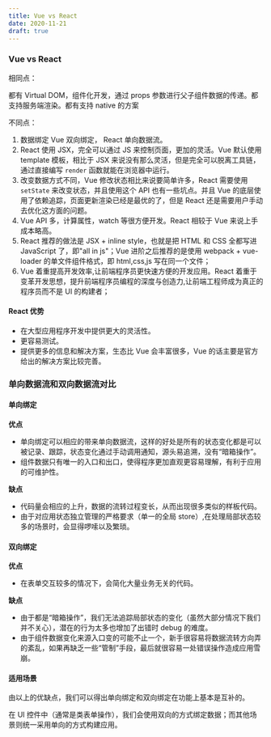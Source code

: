 ```yaml
---
title: Vue vs React
date: 2020-11-21
draft: true
---
```


### Vue vs React

相同点：

都有 Virtual DOM，组件化开发，通过 props 参数进行父子组件数据的传递。都支持服务端渲染。都有支持 native 的方案

不同点：

1. 数据绑定 Vue 双向绑定， React 单向数据流。
2. React 使用 JSX，完全可以通过 JS 来控制页面，更加的灵活。Vue 默认使用 template 模板，相比于 JSX 来说没有那么灵活，但是完全可以脱离工具链，通过直接编写 `render` 函数就能在浏览器中运行。
3. 改变数据方式不同，Vue 修改状态相比来说要简单许多，React 需要使用 `setState` 来改变状态，并且使用这个 API 也有一些坑点。并且 Vue 的底层使用了依赖追踪，页面更新渲染已经是最优的了，但是 React 还是需要用户手动去优化这方面的问题。
4. Vue API 多，计算属性，watch 等很方便开发。React 相较于 Vue 来说上手成本略高。
5. React 推荐的做法是 JSX + inline style，也就是把 HTML 和 CSS 全都写进 JavaScript 了，即"all in js"；Vue 进阶之后推荐的是使用 webpack + vue-loader 的单文件组件格式，即 html,css,js 写在同一个文件；
6. Vue 着重提高开发效率,让前端程序员更快速方便的开发应用。React 着重于变革开发思想，提升前端程序员编程的深度与创造力,让前端工程师成为真正的程序员而不是 UI 的构建者；

#### React 优势

- 在大型应用程序开发中提供更大的灵活性。
- 更容易测试。
- 提供更多的信息和解决方案，生态比 Vue 会丰富很多，Vue 的话主要是官方给出的解决方案比较完善。

### 单向数据流和双向数据流对比

#### 单向绑定

**优点**

- 单向绑定可以相应的带来单向数据流，这样的好处是所有的状态变化都是可以被记录、跟踪，状态变化通过手动调用通知，源头易追溯，没有“暗箱操作”。
- 组件数据只有唯一的入口和出口，使得程序更加直观更容易理解，有利于应用的可维护性。

**缺点**

- 代码量会相应的上升，数据的流转过程变长，从而出现很多类似的样板代码。
- 由于对应用状态独立管理的严格要求（单一的全局 store）,在处理局部状态较多的场景时，会显得啰嗦以及繁琐。

#### 双向绑定

**优点**

- 在表单交互较多的情况下，会简化大量业务无关的代码。

**缺点**

- 由于都是“暗箱操作”，我们无法追踪局部状态的变化（虽然大部分情况下我们并不关心），潜在的行为太多也增加了出错时 debug 的难度。
- 由于组件数据变化来源入口变的可能不止一个，新手很容易将数据流转方向弄的紊乱，如果再缺乏一些“管制”手段，最后就很容易一处错误操作造成应用雪崩。

#### 适用场景

由以上的优缺点，我们可以得出单向绑定和双向绑定在功能上基本是互补的。

在 UI 控件中（通常是类表单操作），我们会使用双向的方式绑定数据；而其他场景则统一采用单向的方式构建应用。

